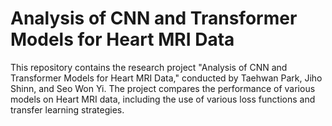 # Analysis of CNN and Transformer Models for Heart MRI Data

This repository contains the research project "Analysis of CNN and Transformer Models for Heart MRI Data," conducted by Taehwan Park, Jiho Shinn, and Seo Won Yi. The project compares the performance of various models on Heart MRI data, including the use of various loss functions and transfer learning strategies.


